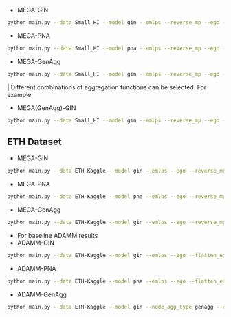 - MEGA-GIN
```bash
python main.py --data Small_HI --model gin --emlps --reverse_mp --ego --flatten_edges --edge_agg_type gin --n_epochs 80 --save_model --task edge_class
```
- MEGA-PNA
```bash
python main.py --data Small_HI --model pna --emlps --reverse_mp --ego --flatten_edges --edge_agg_type pna --n_epochs 80 --save_model --task edge_class
```

- MEGA-GenAgg
```bash
python main.py --data Small_HI --model gin --emlps --reverse_mp --ego --flatten_edges --edge_agg_type gin --node_agg_type genagg --n_epochs 80 --save_model --task edge_class
```

| Different combinations of aggregation functions can be selected. For example;
- MEGA(GenAgg)-GIN
```bash
python main.py --data Small_HI --model gin --emlps --reverse_mp --ego --flatten_edges --edge_agg_type genagg --n_epochs 80 --save_model --task edge_class
```

## ETH Dataset
- MEGA-GIN
```bash
python main.py --data ETH-Kaggle --model gin --emlps --ego --reverse_mp --flatten_edges --edge_agg_type gin --task node_class --batch_size 4096 --n_epochs 80
```
- MEGA-PNA
```bash
python main.py --data ETH-Kaggle --model pna --emlps --ego --reverse_mp --flatten_edges --edge_agg_type pna --task node_class --batch_size 4096 --n_epochs 80
```
- MEGA-GenAgg
```bash
python main.py --data ETH-Kaggle --model gin --emlps --ego --reverse_mp --flatten_edges --edge_agg_type genagg --node_agg_type genagg --task node_class --batch_size 4096 --n_epochs 80
```

- For baseline ADAMM results
- ADAMM-GIN
```bash
python main.py --data ETH-Kaggle --model gin --emlps --ego --flatten_edges --edge_agg_type adamm --task node_class --batch_size 4096 --n_epochs 80
```
- ADAMM-PNA
```bash
python main.py --data ETH-Kaggle --model pna --emlps --ego --flatten_edges --edge_agg_type adamm --task node_class --batch_size 4096 --n_epochs 80
```
- ADAMM-GenAgg
```bash
python main.py --data ETH-Kaggle --model gin --node_agg_type genagg --emlps --ego --flatten_edges --edge_agg_type adamm --task node_class --batch_size 4096 --n_epochs 80
```